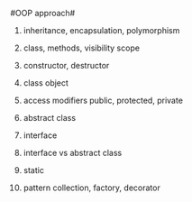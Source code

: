 #OOP approach#

1. inheritance, encapsulation, polymorphism

2. class, methods, visibility scope 

3. constructor, destructor 

4. class object 

5. access modifiers public, protected, private 

6. abstract class 

7. interface 

6. interface vs abstract class 

7. static 

8. pattern collection, factory, decorator 
